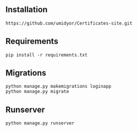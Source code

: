 ## Installation
```shell
https://github.com/umidyor/Certificates-site.git
```

## Requirements
```shell
pip install -r requirements.txt
```
## Migrations
```shell
python manage.py makemigrations loginapp
python manage.py migrate
```

## Runserver
```shell
python manage.py runserver
```

